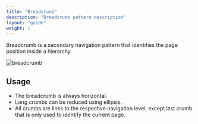 ```yaml
---
title: "Breadcrumb"
description: "Breadcrumb pattern description"
layout: "guide"
weight: 1
---
```


Breadcrumb is a secondary navigation pattern that identifies the page position inside a hierarchy.

![breadcrumb](../../../images/breadcrumb.png)

## Usage

* The breadcrumb is always horizontal.
* Long crumbs can be reduced using ellipsis.
* All crumbs are links to the respective navigation level, except last crumb that is only used to identify the current page.

